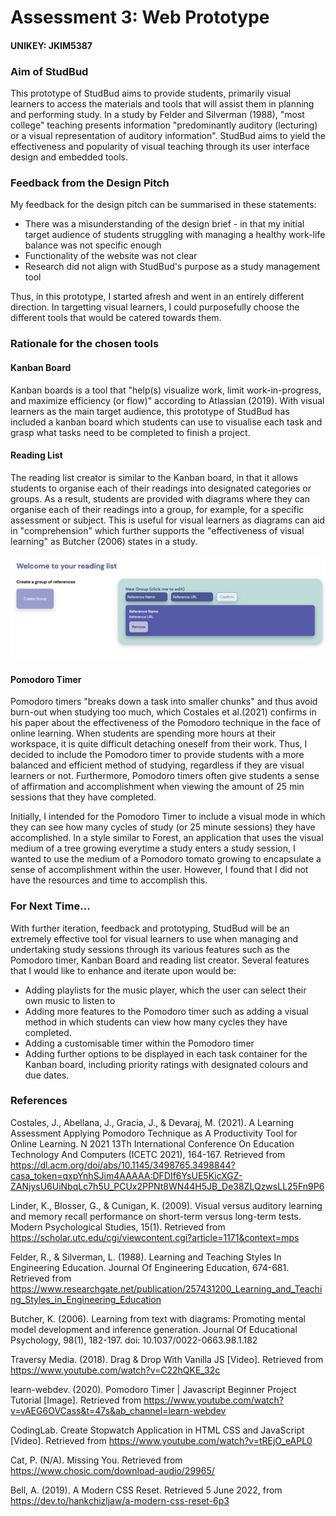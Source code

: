 # Assessment 3: Web Prototype
#### __UNIKEY: JKIM5387__    
  
### Aim of StudBud
This prototype of StudBud aims to provide students, primarily visual learners to access the materials and tools that will assist them in planning and performing study. In a study by Felder and Silverman (1988), "most college" teaching presents  information "predominantly auditory (lecturing) or a visual representation of auditory information". 
 StudBud aims to yield the effectiveness and popularity of visual teaching through its user interface design and embedded tools.

 ### Feedback from the Design Pitch
 My feedback for the design pitch can be summarised in these statements:
 
 - There was a misunderstanding of the design brief - in that my initial target audience of students struggling with managing a healthy work-life balance was not specific enough
 - Functionality of the website was not clear
 - Research did not align with StudBud's purpose as a study management tool

 Thus, in this prototype, I started afresh and went in an entirely different direction. In targetting visual learners, I could purposefully choose the different tools that would be catered towards them. 

 ### Rationale for the chosen tools
 #### **Kanban Board**
 Kanban boards is a tool that "help(s) visualize work, limit work-in-progress, and maximize efficiency (or flow)" according to Atlassian (2019). With visual learners as the main target audience, this prototype of StudBud has included a kanban board which students can use to visualise each task and grasp what tasks need to be completed to finish a project.
 
 #### **Reading List**
 The reading list creator is similar to the Kanban board, in  that it allows students to organise each of their readings into designated categories or groups. As a result, students are provided with diagrams where they can organise each of their readings into a group, for example, for a specific assessment or subject. This is useful for visual learners as diagrams can aid in "comprehension" which further supports the "effectiveness of visual learning" as Butcher (2006) states in a study.

![Image of reading list](/readinglist.png)


#### **Pomodoro Timer**
Pomodoro timers "breaks down a task into smaller chunks" and thus avoid burn-out when studying too much, which Costales et al.(2021) confirms in his paper about the effectiveness of the Pomodoro technique in the face of online learning. When students are spending more hours at their workspace, it is quite difficult detaching oneself from their work. Thus, I decided to include the Pomodoro timer to provide students with a more balanced and efficient method of studying, regardless if they are visual learners or not. Furthermore, Pomodoro timers often give students a sense of affirmation and accomplishment when viewing the amount of 25 min sessions that they have completed.



Initially, I intended for the Pomodoro Timer to include a visual mode in which they can see how many cycles of study (or 25 minute sessions) they have accomplished. In a style similar to Forest, an application that uses the visual medium of a tree growing everytime a study enters a study session, I wanted to use the medium of a Pomodoro tomato growing to encapsulate a sense of accomplishment within the user. However, I found that I did not have the resources and time to accomplish this.

 ### For Next Time...
With further iteration, feedback and prototyping, StudBud will be an extremely effective tool for visual learners to use when managing and undertaking study sessions through its various features such as the Pomodoro timer, Kanban Board and reading list creator. Several features that I would like to enhance and iterate upon would be:

- Adding playlists for the music player, which the user can select their own music to listen to
- Adding more features to the Pomodoro timer such as adding a visual method in which students can view how many cycles they have completed.
- Adding a customisable timer within the Pomodoro timer
- Adding further options to be displayed in each task container for the Kanban board, including priority ratings with designated colours and due dates.

 ### References
Costales, J., Abellana, J., Gracia, J., & Devaraj, M. (2021). A Learning Assessment Applying Pomodoro Technique as A Productivity Tool for Online Learning. N 2021 13Th International Conference On Education Technology And Computers (ICETC 2021), 164-167. Retrieved from https://dl.acm.org/doi/abs/10.1145/3498765.3498844?casa_token=qxpYnhSJim4AAAAA:DFDIf6YsUE5KicXGZ-ZANjysU6UiNbqLc7h5U_PCUx2PPNt8WN44H5JB_De38ZLQzwsLL25Fn9P6

Linder, K., Blosser, G., & Cunigan, K. (2009). Visual versus auditory learning and memory recall performance on short-term versus long-term tests. Modern Psychological Studies, 15(1). Retrieved from https://scholar.utc.edu/cgi/viewcontent.cgi?article=1171&context=mps

Felder, R., & Silverman, L. (1988). Learning and Teaching Styles In Engineering Education. Journal Of Engineering Education, 674-681. Retrieved from https://www.researchgate.net/publication/257431200_Learning_and_Teaching_Styles_in_Engineering_Education

Butcher, K. (2006). Learning from text with diagrams: Promoting mental model development and inference generation. Journal Of Educational Psychology, 98(1), 182-197. doi: 10.1037/0022-0663.98.1.182

Traversy Media. (2018). Drag & Drop With Vanilla JS [Video]. Retrieved from https://www.youtube.com/watch?v=C22hQKE_32c

learn-webdev. (2020). Pomodoro Timer | Javascript Beginner Project Tutorial [Image]. Retrieved from https://www.youtube.com/watch?v=vAEG6OVCass&t=47s&ab_channel=learn-webdev

CodingLab. Create Stopwatch Application in HTML CSS and JavaScript [Video]. Retrieved from https://www.youtube.com/watch?v=tREjO_eAPL0

Cat, P. (N/A). Missing You. Retrieved from https://www.chosic.com/download-audio/29965/

Bell, A. (2019). A Modern CSS Reset. Retrieved 5 June 2022, from https://dev.to/hankchizljaw/a-modern-css-reset-6p3










